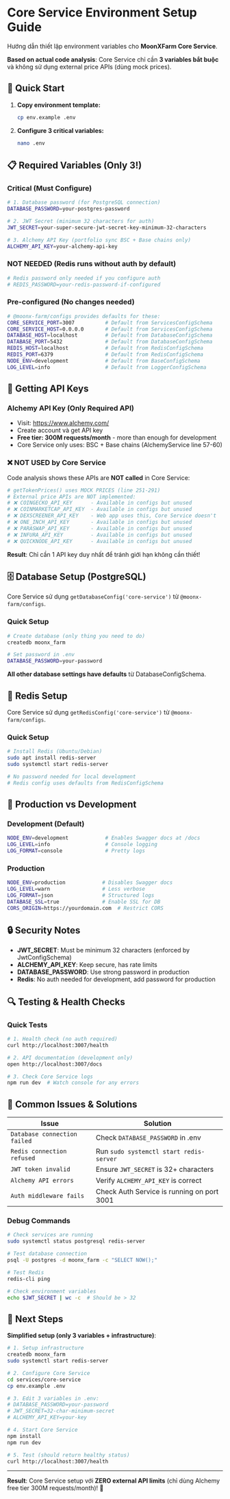 # Core Service Environment Setup Guide

Hướng dẫn thiết lập environment variables cho **MoonXFarm Core Service**.

**Based on actual code analysis**: Core Service chỉ cần **3 variables bắt buộc** và không sử dụng external price APIs (dùng mock prices).

## 🚀 Quick Start

1. **Copy environment template:**
   ```bash
   cp env.example .env
   ```

2. **Configure 3 critical variables:**
   ```bash
   nano .env
   ```

## 📋 Required Variables (Only 3!)

### **Critical (Must Configure)**
```bash
# 1. Database password (for PostgreSQL connection)
DATABASE_PASSWORD=your-postgres-password

# 2. JWT Secret (minimum 32 characters for auth)  
JWT_SECRET=your-super-secure-jwt-secret-key-minimum-32-characters

# 3. Alchemy API Key (portfolio sync BSC + Base chains only)
ALCHEMY_API_KEY=your-alchemy-api-key
```

### **NOT NEEDED (Redis runs without auth by default)**
```bash
# Redis password only needed if you configure auth
# REDIS_PASSWORD=your-redis-password-if-configured
```

### **Pre-configured (No changes needed)**
```bash
# @moonx-farm/configs provides defaults for these:
CORE_SERVICE_PORT=3007          # Default from ServicesConfigSchema
CORE_SERVICE_HOST=0.0.0.0       # Default from ServicesConfigSchema  
DATABASE_HOST=localhost         # Default from DatabaseConfigSchema
DATABASE_PORT=5432              # Default from DatabaseConfigSchema
REDIS_HOST=localhost            # Default from RedisConfigSchema
REDIS_PORT=6379                 # Default from RedisConfigSchema
NODE_ENV=development            # Default from BaseConfigSchema
LOG_LEVEL=info                  # Default from LoggerConfigSchema
```

## 🔑 Getting API Keys

### **Alchemy API Key (Only Required API)**
- Visit: https://www.alchemy.com/
- Create account và get API key  
- **Free tier: 300M requests/month** - more than enough for development
- Core Service only uses: BSC + Base chains (AlchemyService line 57-60)

### **❌ NOT USED by Core Service** 
Code analysis shows these APIs are **NOT called** in Core Service:
```bash
# getTokenPrices() uses MOCK PRICES (line 251-291)
# External price APIs are NOT implemented:
# ❌ COINGECKO_API_KEY      - Available in configs but unused
# ❌ COINMARKETCAP_API_KEY  - Available in configs but unused  
# ❌ DEXSCREENER_API_KEY    - Web app uses this, Core Service doesn't
# ❌ ONE_INCH_API_KEY       - Available in configs but unused
# ❌ PARASWAP_API_KEY       - Available in configs but unused
# ❌ INFURA_API_KEY         - Available in configs but unused
# ❌ QUICKNODE_API_KEY      - Available in configs but unused
```

**Result**: Chỉ cần 1 API key duy nhất để tránh giới hạn không cần thiết!

## 🗄️ Database Setup (PostgreSQL)

Core Service sử dụng `getDatabaseConfig('core-service')` từ `@moonx-farm/configs`.

### **Quick Setup**
```bash
# Create database (only thing you need to do)
createdb moonx_farm

# Set password in .env
DATABASE_PASSWORD=your-password
```

**All other database settings have defaults** từ DatabaseConfigSchema.

## 🔴 Redis Setup

Core Service sử dụng `getRedisConfig('core-service')` từ `@moonx-farm/configs`.

### **Quick Setup**
```bash
# Install Redis (Ubuntu/Debian)
sudo apt install redis-server
sudo systemctl start redis-server

# No password needed for local development
# Redis config uses defaults from RedisConfigSchema
```

## 🚀 Production vs Development

### **Development (Default)**
```bash
NODE_ENV=development            # Enables Swagger docs at /docs
LOG_LEVEL=info                  # Console logging
LOG_FORMAT=console              # Pretty logs  
```

### **Production**  
```bash
NODE_ENV=production            # Disables Swagger docs
LOG_LEVEL=warn                 # Less verbose
LOG_FORMAT=json                # Structured logs
DATABASE_SSL=true              # Enable SSL for DB
CORS_ORIGIN=https://yourdomain.com  # Restrict CORS
```

## 🔒 Security Notes

- **JWT_SECRET**: Must be minimum 32 characters (enforced by JwtConfigSchema)
- **ALCHEMY_API_KEY**: Keep secure, has rate limits
- **DATABASE_PASSWORD**: Use strong password in production  
- **Redis**: No auth needed for development, add password for production

## 🔍 Testing & Health Checks

### **Quick Tests**
```bash
# 1. Health check (no auth required)
curl http://localhost:3007/health

# 2. API documentation (development only)
open http://localhost:3007/docs

# 3. Check Core Service logs
npm run dev  # Watch console for any errors
```

## 🚨 Common Issues & Solutions

| Issue | Solution |
|-------|----------|
| `Database connection failed` | Check `DATABASE_PASSWORD` in .env |
| `Redis connection refused` | Run `sudo systemctl start redis-server` |
| `JWT token invalid` | Ensure `JWT_SECRET` is 32+ characters |
| `Alchemy API errors` | Verify `ALCHEMY_API_KEY` is correct |
| `Auth middleware fails` | Check Auth Service is running on port 3001 |

### **Debug Commands**
```bash
# Check services are running
sudo systemctl status postgresql redis-server

# Test database connection
psql -U postgres -d moonx_farm -c "SELECT NOW();"

# Test Redis
redis-cli ping

# Check environment variables
echo $JWT_SECRET | wc -c  # Should be > 32
```

## 🎯 Next Steps

**Simplified setup (only 3 variables + infrastructure)**:

```bash
# 1. Setup infrastructure  
createdb moonx_farm
sudo systemctl start redis-server

# 2. Configure Core Service
cd services/core-service
cp env.example .env

# 3. Edit 3 variables in .env:
# DATABASE_PASSWORD=your-password
# JWT_SECRET=32-char-minimum-secret  
# ALCHEMY_API_KEY=your-key

# 4. Start Core Service
npm install
npm run dev

# 5. Test (should return healthy status)
curl http://localhost:3007/health
```

---

**Result**: Core Service setup với **ZERO external API limits** (chỉ dùng Alchemy free tier 300M requests/month)! 🚀 
